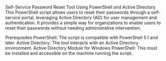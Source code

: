 Self-Service Password Reset Tool Using PowerShell and Active Directory
This PowerShell script allows users to reset their passwords through a self-service portal, leveraging Active Directory (AD) for user management and authentication. It provides a simple way for organizations to enable users to reset their passwords without needing administrative intervention.

Prerequisites
PowerShell: The script is compatible with PowerShell 5.1 and later.
Active Directory: The tool interacts with an Active Directory environment.
Active Directory Module for Windows PowerShell: This must be installed and accessible on the machine running the script.
